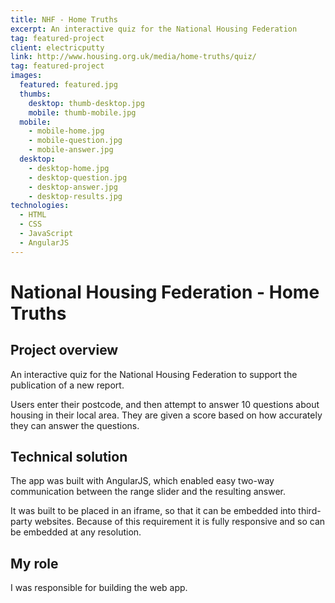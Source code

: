 ```yaml
---
title: NHF - Home Truths
excerpt: An interactive quiz for the National Housing Federation
tag: featured-project
client: electricputty
link: http://www.housing.org.uk/media/home-truths/quiz/
tag: featured-project
images:
  featured: featured.jpg
  thumbs:
    desktop: thumb-desktop.jpg
    mobile: thumb-mobile.jpg
  mobile:
    - mobile-home.jpg
    - mobile-question.jpg
    - mobile-answer.jpg
  desktop:
    - desktop-home.jpg
    - desktop-question.jpg
    - desktop-answer.jpg
    - desktop-results.jpg
technologies:
  - HTML
  - CSS
  - JavaScript
  - AngularJS
---
```


# National Housing Federation - Home Truths

## Project overview

An interactive quiz for the National Housing Federation to support the publication of a new report.

Users enter their postcode, and then attempt to answer 10 questions about housing in their local area. They are given a score based on how accurately they can answer the questions.

## Technical solution

The app was built with AngularJS, which enabled easy two-way communication between the range slider and the resulting answer.

It was built to be placed in an iframe, so that it can be embedded into third-party websites. Because of this requirement it is fully responsive and so can be embedded at any resolution.

## My role

I was responsible for building the web app.
